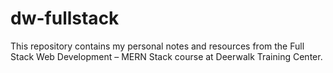 # dw-fullstack
This repository contains my personal notes and resources from the Full Stack Web Development – MERN Stack course at Deerwalk Training Center.
